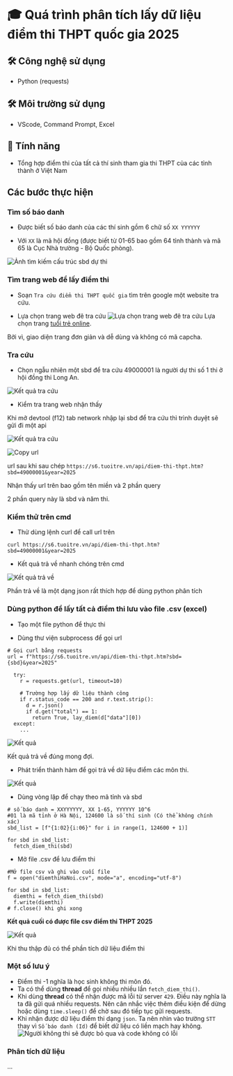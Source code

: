 # 🎓 Quá trình phân tích lấy dữ liệu điểm thi THPT quốc gia 2025

## 🛠️ Công nghệ sử dụng
- Python (requests)
## 🛠️ Môi trường sử dụng
- VScode, Command Prompt, Excel

## 🚀 Tính năng
- Tổng hợp điểm thi của tất cả thí sinh tham gia thi THPT của các tỉnh thành ở Việt Nam

## Các bước thực hiện

### Tìm số báo danh
- Được biết số báo danh của các thí sinh gồm 6 chữ số
`XX YYYYYY`

- Với `XX` là mã hội đồng (được biết từ 01-65 bao gồm 64 tỉnh thành và mã 65 là Cục Nhà trường - Bộ Quốc phòng).

![Ảnh tìm kiếm cấu trúc sbd dự thi](/images/img1.png)

### Tìm trang web để lấy điểm thi
- Soạn `Tra cứu điểm thi THPT quốc gia` tìm trên google một website tra cứu.

- Lựa chọn trang web đê tra cứu
![Lựa chọn trang web đê tra cứu](/images/img2.png)
Lựa chọn trang [tuổi trẻ online](https://tuoitre.vn/diem-thi.htm). 

Bởi vì, giao diện trang đơn giản và dễ dùng và không có mã capcha.

### Tra cứu
- Chọn ngẫu nhiên một sbd để tra cứu
49000001 là người dự thi số 1 thi ở hội đồng thi Long An.

![Kết quả tra cứu](/images/img3.png)

- Kiểm tra trang web nhận thấy

Khi mở devtool (f12) tab network nhập lại sbd để tra cứu thì trình duyệt sẽ gửi đi một api

![Kết quả tra cứu](/images/img4.png)

![Copy url](/images/img5.png)

url sau khi sau chép 
`https://s6.tuoitre.vn/api/diem-thi-thpt.htm?sbd=49000001&year=2025`

Nhận thấy url trên bao gồm tên miền và 2 phần query

2 phần query này là sbd và năm thi.

### Kiểm thử trên cmd
- Thử dùng lệnh curl để call url trên

`curl https://s6.tuoitre.vn/api/diem-thi-thpt.htm?sbd=49000001&year=2025`

- Kết quả trả về nhanh chóng trên cmd

![Kết quả trả về](/images/img6.png)

Phần trả về là một dạng json rất thích hợp để dùng python phân tích

### Dùng python để lấy tất cả điểm thi lưu vào file .csv (excel)

- Tạo một file python để thực thi

- Dùng thư viện subprocess để gọi url

```
# Gọi curl bằng requests
url = f"https://s6.tuoitre.vn/api/diem-thi-thpt.htm?sbd={sbd}&year=2025"

  try:
    r = requests.get(url, timeout=10)

    # Trường hợp lấy dữ liệu thành công
    if r.status_code == 200 and r.text.strip():
      d = r.json()
      if d.get("total") == 1:
        return True, lay_diem(d["data"][0])
  except:
    ...
```

![Kết quả ](/images/img7.png)

Kết quả trả về đúng mong đợi.

- Phát triển thành hàm để gọi trả về dữ liệu điểm các môn thi.

![Kết quả ](/images/img8.png)

- Dùng vòng lặp để chạy theo mã tỉnh và sbd

```
# số báo danh = XXYYYYYY, XX 1-65, YYYYYY 10^6
#01 là mã tỉnh ở Hà Nội, 124600 là số thí sinh (Có thể không chính xác)
sbd_list = [f"{1:02}{i:06}" for i in range(1, 124600 + 1)]

for sbd in sbd_list:
  fetch_diem_thi(sbd)

```

- Mở file .csv để lưu điểm thi

```
#Mở file csv và ghi vào cuối file
f = open("diemthiHaNoi.csv", mode="a", encoding="utf-8")

for sbd in sbd_list:
  diemthi = fetch_diem_thi(sbd)
  f.write(diemthi)
# f.close() khi ghi xong
```

**Kết quả cuối có được file csv điểm thi THPT 2025**

![Kết quả ](/images/img9.png)

Khi thu thập đủ có thể phần tích dữ liệu điểm thi

### Một số lưu ý

- Điểm thi -1 nghĩa là học sinh không thi môn đó.
- Ta có thể dùng **thread** để gọi nhiều nhiều lần `fetch_diem_thi()`.
- Khi dùng **thread** có thể nhận được mã lỗi từ server `429`. Điều này nghĩa là ta đã gửi quá nhiều requests. Nên cân nhắc việc thêm điều kiện để dừng hoặc dùng `time.sleep()` để chờ sau đó tiếp tục gửi requests.
- Khi nhận được dữ liệu điểm thi dạng `json`. Ta nên nhìn vào trường `STT` thay vì `Số báo danh (Id)` để biết dữ liệu có liền mạch hay không. ![Người không thi sẽ được bỏ qua và code không có lỗi ](/images/img10.png)  


### Phân tích dữ liệu
...
